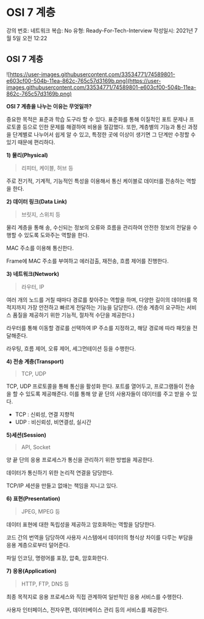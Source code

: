 # OSI 7 계층

강의 번호: 네트워크
복습: No
유형: Ready-For-Tech-Interview
작성일시: 2021년 7월 5일 오전 12:22

## **OSI 7 계층**

![https://user-images.githubusercontent.com/33534771/74589801-e603cf00-504b-11ea-862c-765c57d3169b.png](https://user-images.githubusercontent.com/33534771/74589801-e603cf00-504b-11ea-862c-765c57d3169b.png)

**OSI 7 계층을 나누는 이유는 무엇일까?**

중요한 목적은 표준과 학습 도구라 할 수 있다. 표준화를 통해 이질적인 포트 문제나 프로토콜 등으로 인한 문제를 해결하여 비용을 절감했다. 또한, 계층별의 기능과 통신 과정을 단계별로 나누어서 쉽게 알 수 있고, 특정한 곳에 이상이 생기면 그 단계만 수정할 수 있기 때문에 편리하다.

**1) 물리(Physical)**

> 리피터, 케이블, 허브 등

주로 전기적, 기계적, 기능적인 특성을 이용해서 통신 케이블로 데이터를 전송하는 역할을 한다.

**2) 데이터 링크(Data Link)**

> 브릿지, 스위치 등

물리 계층을 통해 송, 수신되는 정보의 오류와 흐름을 관리하여 안전한 정보의 전달을 수행할 수 있도록 도와주는 역할을 한다.

MAC 주소를 이용해 통신한다.

Frame에 MAC 주소를 부여하고 에러검출, 재전송, 흐름 제어를 진행한다.

**3) 네트워크(Network)**

> 라우터, IP

여러 개의 노드를 거칠 때마다 경로를 찾아주는 역할을 하며, 다양한 길이의 데이터를 목적지까지 가장 안전하고 빠르게 전달하는 기능을 담당한다. (전송 계층이 요구하는 서비스 품질을 제공하기 위한 기능적, 절차적 수단을 제공한다.)

라우터를 통해 이동할 경로를 선택하여 IP 주소를 지정하고, 해당 경로에 따라 패킷을 전달해준다.

라우팅, 흐름 제어, 오류 제어, 세그먼테이션 등을 수행한다.

**4) 전송 계층(Transport)**

> TCP, UDP

TCP, UDP 프로토콜을 통해 통신을 활성화 한다. 포트를 열어두고, 프로그램들이 전송을 할 수 있도록 제공해준다. 이를 통해 양 끝 단의 사용자들이 데이터를 주고 받을 수 있다.

- TCP : 신뢰성, 연결 지향적
- UDP : 비신뢰성, 비연결성, 실시간

**5)세션(Session)**

> API, Socket

양 끝 단의 응용 프로세스가 통신을 관리하기 위한 방법을 제공한다.

데이터가 통신하기 위한 논리적 연결을 담당한다.

TCP/IP 세션을 만들고 없애는 책임을 지니고 있다.

**6) 표현(Presentation)**

> JPEG, MPEG 등

데이터 표현에 대한 독립성을 제공하고 암호화하는 역할을 담당한다.

코드 간의 번역을 담당하여 사용자 시스템에서 데이터의 형식상 차이를 다루는 부담을 응용 계층으로부터 덜어준다.

파일 인코딩, 명령어를 포장, 압축, 암호화한다.

**7) 응용(Application)**

> HTTP, FTP, DNS 등

최종 목적지로 응용 프로세스와 직접 관계하여 일반적인 응용 서비스를 수행한다.

사용자 인터페이스, 전자우편, 데이터베이스 관리 등의 서비스를 제공한다.